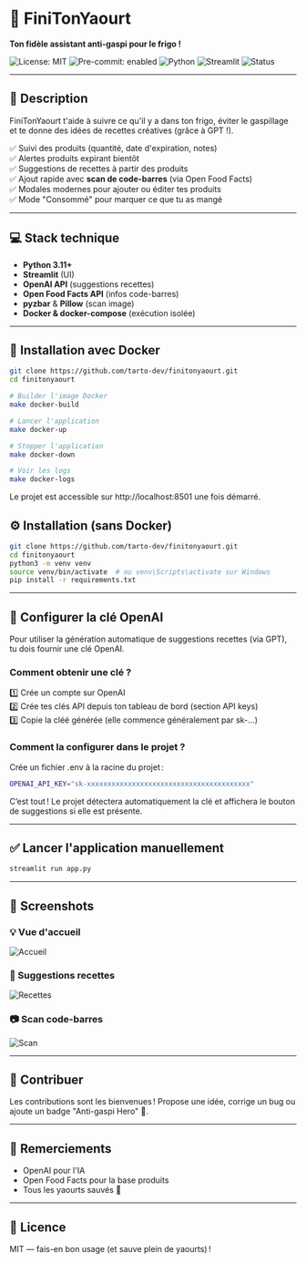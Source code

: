 # 🥣 FiniTonYaourt

**Ton fidèle assistant anti-gaspi pour le frigo !**

![License: MIT](https://img.shields.io/badge/License-MIT-yellow.svg)
![Pre-commit: enabled](https://img.shields.io/badge/pre--commit-enabled-brightgreen)
![Python](https://img.shields.io/badge/python-3.11+-blue)
![Streamlit](https://img.shields.io/badge/Made%20with-Streamlit-ff4b4b)
![Status](https://img.shields.io/badge/status-in%20progress-orange)

---

## 🚀 Description

FiniTonYaourt t'aide à suivre ce qu'il y a dans ton frigo, éviter le gaspillage et te donne des idées de recettes créatives (grâce à GPT !).

✅ Suivi des produits (quantité, date d'expiration, notes)  
✅ Alertes produits expirant bientôt  
✅ Suggestions de recettes à partir des produits  
✅ Ajout rapide avec **scan de code-barres** (via Open Food Facts)  
✅ Modales modernes pour ajouter ou éditer tes produits  
✅ Mode "Consommé" pour marquer ce que tu as mangé  

---

## 💻 Stack technique

* **Python 3.11+**
* **Streamlit** (UI)
* **OpenAI API** (suggestions recettes)
* **Open Food Facts API** (infos code-barres)
* **pyzbar** & **Pillow** (scan image)
* **Docker & docker-compose** (exécution isolée)
---

## 🐳 Installation avec Docker

```bash
git clone https://github.com/tarto-dev/finitonyaourt.git
cd finitonyaourt

# Builder l'image Docker
make docker-build

# Lancer l'application
make docker-up

# Stopper l'application
make docker-down

# Voir les logs
make docker-logs
```

Le projet est accessible sur http://localhost:8501 une fois démarré.

## ⚙️ Installation (sans Docker) 

```bash
git clone https://github.com/tarto-dev/finitonyaourt.git
cd finitonyaourt
python3 -m venv venv
source venv/bin/activate  # ou venv\Scripts\activate sur Windows
pip install -r requirements.txt
```

---

## 🔑 Configurer la clé OpenAI

Pour utiliser la génération automatique de suggestions recettes (via GPT), tu dois fournir une clé OpenAI.

### Comment obtenir une clé ?

1️⃣ Crée un compte sur OpenAI  
2️⃣ Crée tes clés API depuis ton tableau de bord (section API keys)  
3️⃣ Copie la cléé générée (elle commence généralement par sk-...)  

### Comment la configurer dans le projet ?

Crée un fichier .env à la racine du projet :

```bash
OPENAI_API_KEY="sk-xxxxxxxxxxxxxxxxxxxxxxxxxxxxxxxxxxxxxxxx"
```

C’est tout ! Le projet détectera automatiquement la clé et affichera le bouton de suggestions si elle est présente.

---

## ✅ Lancer l'application manuellement

```bash
streamlit run app.py
```

---

## 📸 Screenshots

### 💡 Vue d'accueil

![Accueil](https://github.com/user-attachments/assets/3c38430d-e520-4a2e-a880-24f05a327fb3)

### 🥗 Suggestions recettes

![Recettes](https://github.com/user-attachments/assets/7a1163a0-62d8-492d-998e-49c4203d0149)

### 📷 Scan code-barres

![Scan](https://github.com/user-attachments/assets/b4821264-5b3d-4769-802e-49d7eb15b3c4)

---

## 🤝 Contribuer

Les contributions sont les bienvenues !
Propose une idée, corrige un bug ou ajoute un badge "Anti-gaspi Hero" 🌱.

---

## 🫶 Remerciements

* OpenAI pour l'IA
* Open Food Facts pour la base produits
* Tous les yaourts sauvés 💚

---

## 📄 Licence

MIT — fais-en bon usage (et sauve plein de yaourts) !

